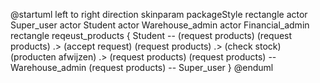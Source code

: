 @startuml
left to right direction
skinparam packageStyle rectangle
actor Super_user
actor Student
actor Warehouse_admin
actor Financial_admin
rectangle reqeust_products {
Student -- (request products)
(request products) .> (accept request)
(request products) .> (check stock)
(producten afwijzen) .> (request products)
(request products) -- Warehouse_admin
(request products) -- Super_user
}
@enduml